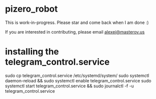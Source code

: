 # pizero_robot

This is work-in-progress.  Please star and come back when I am done :)

If you are interested in contributing, please email alexei@masterov.us

# installing the telegram_control.service

sudo cp telegram_control.service /etc/systemd/system/
sudo systemctl daemon-reload && sudo systemctl enable telegram_control.service
sudo systemctl start telegram_control.service && sudo journalctl -f -u telegram_control.service